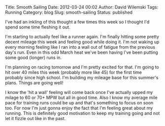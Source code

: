 Title: Smooth Sailing
Date: 2012-03-24 00:02
Author: David Wilemski
Tags: Running
Category: blog
Slug: smooth-sailing
Status: published

I\'ve had an inkling of this thought a few times this week so I thought
I\'d spend some time fleshing it out.

I\'m starting to actually feel like a runner again. I\'m finally hitting
some pretty decent mileage this week and feeling good while doing it.
I\'m not waking up every morning feeling like I ran into a wall out of
fatigue from the previous day\'s run. Even in this odd March heat we\'ve
been having I\'ve been putting some good (longer) runs in.

I\'m planning on racing tomorrow and I\'m pretty excited for that. I\'m
going to hit over 40 miles this week (probably more like 45) for the
first time probably since high school. I\'m building my mileage base for
this summer\'s plans. Things are going well!

I know the \'hit a wall\' feeling will come back once I\'ve actually
upped my milage to 60 or 70+ MPW but all in good time. Also I know my
average mile pace for training runs could be up and that\'s something to
focus on soon too. For now I\'m just gonna enjoy the fact that I\'m
feeling great about my running. This is definitely good motivation to
keep my training going and not let it fizzle out like in the past.
